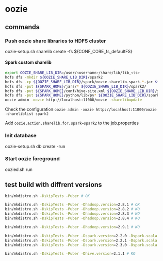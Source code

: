 # oozie

## commands

### Push oozie share libraries to HDFS cluster
oozie-setup.sh sharelib create -fs ${CONF_CORE_fs_defaultFS}

#### Spark custom sharelib
```bash
export OOZIE_SHARE_LIB_DIR=/user/<username>/share/lib/lib_<ts>
hdfs dfs -mkdir ${OOZIE_SHARE_LIB_DIR}/spark2
hdfs dfs -cp ${OOZIE_SHARE_LIB_DIR}/spark/oozie-sharelib-spark-*.jar ${OOZIE_SHARE_LIB_DIR}/spark2/
hdfs dfs -put ${SPARK_HOME}/jars/* ${OOZIE_SHARE_LIB_DIR}/spark2/
hdfs dfs -put ${SPARK_HOME}/conf/hive-site.xml ${OOZIE_SHARE_LIB_DIR}/spark2/
hdfs dfs -put ${SPARK_HOME}/python/lib/py* ${OOZIE_SHARE_LIB_DIR}/spark2/
oozie admin -oozie http://localhost:11000/oozie -sharelibupdate
```

Check the configuration
`oozie admin -oozie http://localhost:11000/oozie -shareliblist spark2`

Add `oozie.action.sharelib.for.spark=spark2` to the job.properties

### Init database
oozie-setup.sh db create -run

### Start oozie foreground
oozied.sh run

## test build with diffrent versions

```sh
bin/mkdistro.sh -DskipTests -Puber # OK

bin/mkdistro.sh -DskipTests -Puber -Dhadoop.version=2.8.1 # OK
bin/mkdistro.sh -DskipTests -Puber -Dhadoop.version=2.8.2 # KO
bin/mkdistro.sh -DskipTests -Puber -Dhadoop.version=2.8.3 # KO
bin/mkdistro.sh -DskipTests -Puber -Dhadoop.version=2.8.4 # KO

bin/mkdistro.sh -DskipTests -Puber -Dhadoop.version=2.9.1 # KO

bin/mkdistro.sh -DskipTests -Puber -Dspark.version=2.2.0 -Dspark.scala.binary.version=2.11 # OK
bin/mkdistro.sh -DskipTests -Puber -Dspark.version=2.2.1 -Dspark.scala.binary.version=2.11 # OK
bin/mkdistro.sh -DskipTests -Puber -Dspark.version=2.3.0 -Dspark.scala.binary.version=2.11 # OK

bin/mkdistro.sh -DskipTests -Puber -Dhive.version=2.1.1 # KO
```
